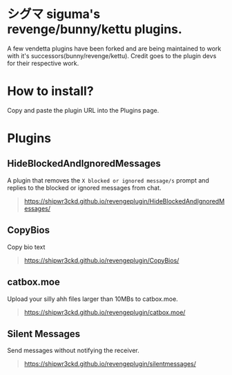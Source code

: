 # シグマ siguma's revenge/bunny/kettu plugins.
A few vendetta plugins have been forked and are being maintained to work with it's successors(bunny/revenge/kettu). Credit goes to the plugin devs for their respective work.

# How to install?
Copy and paste the plugin URL into the Plugins page.

# Plugins 
## HideBlockedAndIgnoredMessages 
A plugin that removes the `X blocked or ignored message/s` prompt and replies to the blocked or ignored messages from chat.

> https://shipwr3ckd.github.io/revengeplugin/HideBlockedAndIgnoredMessages/

## CopyBios 
Copy bio text 

> https://shipwr3ckd.github.io/revengeplugin/CopyBios/

## catbox.moe
Upload your silly ahh files larger than 10MBs to catbox.moe.

> https://shipwr3ckd.github.io/revengeplugin/catbox.moe/

## Silent Messages 
Send messages without notifying the receiver.

> https://shipwr3ckd.github.io/revengeplugin/silentmessages/

